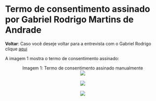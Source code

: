 # Termo de consentimento assinado por Gabriel Rodrigo Martins de Andrade

**Voltar**: Caso você deseje voltar para a entrevista com o Gabriel Rodrigo clique [aqui](PerfilUsuario/Estudantes/Entrevistas/Gravacao/GabrielRodrigo.md)

A imagem 1 mostra o termo de consentimento assinado:

  <div align="center">
    Imagem 1: Termo de consentimento assinado manualmente
    <br>
    <img src="https://raw.githubusercontent.com/Interacao-Humano-Computador/2024.1-SIGAA/main/docs/Midia/TermosPNJ/TermoGabrielRodrigo1.jpeg">

 <div align="center">
    <br>
    <img src="https://raw.githubusercontent.com/Interacao-Humano-Computador/2024.1-SIGAA/main/docs/Midia/TermosPNJ/TermoGabrielRodrigo2.jpeg">

 <div align="center">
    <br>
    <img src="https://raw.githubusercontent.com/Interacao-Humano-Computador/2024.1-SIGAA/main/docs/Midia/TermosPNJ/TermoGabrielRodrigo3.jpeg">

